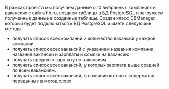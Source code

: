 В рамках проекта мы получаем данные о 10 выбранных компаниях и вакансиях с сайта hh.ru, создаем таблицы в БД PostgreSQL и загружаем полученные данные в созданные таблицы.
Создан класс DBManager, который будет подключаться к БД PostgreSQL и иметь следующие методы:
- получать список всех компаний и количество вакансий у каждой компании.
- получать список всех вакансий с указанием названия компании, названия вакансии и зарплаты и ссылки на вакансию.
- получать среднюю зарплату по вакансиям.
- получать список всех вакансий, у которых зарплата выше средней по всем вакансиям.
- получать список всех вакансий, в названии которых содержатся переданные в метод слово.
